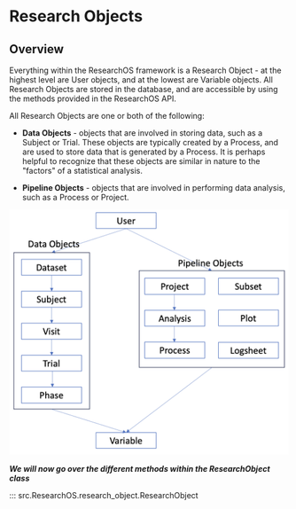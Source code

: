 # Research Objects

## Overview
Everything within the ResearchOS framework is a Research Object - at the highest level are User objects, and at the lowest are Variable objects. All Research Objects are stored in the database, and are accessible by using the methods provided in the ResearchOS API.

All Research Objects are one or both of the following:

- **Data Objects** - objects that are involved in storing data, such as a Subject or Trial. These objects are typically created by a Process, and are used to store data that is generated by a Process. It is perhaps helpful to recognize that these objects are similar in nature to the "factors" of a statistical analysis.

- **Pipeline Objects** - objects that are involved in performing data analysis, such as a Process or Project.

![Research Object Class Hierarchy](research_objects_class_hierarchy.png)

***We will now go over the different methods within the ResearchObject class***

::: src.ResearchOS.research_object.ResearchObject